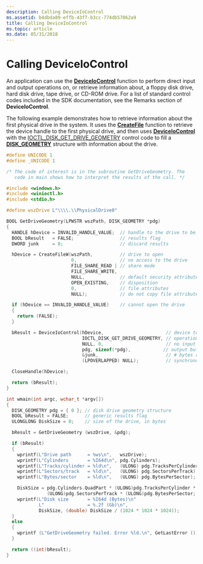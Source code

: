 ```yaml
---
description: Calling DeviceIoControl
ms.assetid: b4dbda89-effb-43f7-b3cc-774db57862a9
title: Calling DeviceIoControl
ms.topic: article
ms.date: 05/31/2018
---
```


# Calling DeviceIoControl

An application can use the [**DeviceIoControl**](/windows/win32/api/ioapiset/nf-ioapiset-deviceiocontrol) function to perform direct input and output operations on, or retrieve information about, a floppy disk drive, hard disk drive, tape drive, or CD-ROM drive. For a list of standard control codes included in the SDK documentation, see the Remarks section of **DeviceIoControl**.

The following example demonstrates how to retrieve information about the first physical drive in the system. It uses the [**CreateFile**](/windows/desktop/api/fileapi/nf-fileapi-createfilea) function to retrieve the device handle to the first physical drive, and then uses [**DeviceIoControl**](/windows/win32/api/ioapiset/nf-ioapiset-deviceiocontrol) with the [IOCTL\_DISK\_GET\_DRIVE\_GEOMETRY](/windows/desktop/api/winioctl/ni-winioctl-ioctl_disk_get_drive_geometry) control code to fill a [**DISK\_GEOMETRY**](/windows/desktop/api/winioctl/ns-winioctl-disk_geometry) structure with information about the drive.


```C++
#define UNICODE 1
#define _UNICODE 1

/* The code of interest is in the subroutine GetDriveGeometry. The 
   code in main shows how to interpret the results of the call. */

#include <windows.h>
#include <winioctl.h>
#include <stdio.h>

#define wszDrive L"\\\\.\\PhysicalDrive0"

BOOL GetDriveGeometry(LPWSTR wszPath, DISK_GEOMETRY *pdg)
{
  HANDLE hDevice = INVALID_HANDLE_VALUE;  // handle to the drive to be examined 
  BOOL bResult   = FALSE;                 // results flag
  DWORD junk     = 0;                     // discard results

  hDevice = CreateFileW(wszPath,          // drive to open
                        0,                // no access to the drive
                        FILE_SHARE_READ | // share mode
                        FILE_SHARE_WRITE, 
                        NULL,             // default security attributes
                        OPEN_EXISTING,    // disposition
                        0,                // file attributes
                        NULL);            // do not copy file attributes

  if (hDevice == INVALID_HANDLE_VALUE)    // cannot open the drive
  {
    return (FALSE);
  }

  bResult = DeviceIoControl(hDevice,                       // device to be queried
                            IOCTL_DISK_GET_DRIVE_GEOMETRY, // operation to perform
                            NULL, 0,                       // no input buffer
                            pdg, sizeof(*pdg),            // output buffer
                            &junk,                         // # bytes returned
                            (LPOVERLAPPED) NULL);          // synchronous I/O

  CloseHandle(hDevice);

  return (bResult);
}

int wmain(int argc, wchar_t *argv[])
{
  DISK_GEOMETRY pdg = { 0 }; // disk drive geometry structure
  BOOL bResult = FALSE;      // generic results flag
  ULONGLONG DiskSize = 0;    // size of the drive, in bytes

  bResult = GetDriveGeometry (wszDrive, &pdg);

  if (bResult) 
  {
    wprintf(L"Drive path      = %ws\n",   wszDrive);
    wprintf(L"Cylinders       = %I64d\n", pdg.Cylinders);
    wprintf(L"Tracks/cylinder = %ld\n",   (ULONG) pdg.TracksPerCylinder);
    wprintf(L"Sectors/track   = %ld\n",   (ULONG) pdg.SectorsPerTrack);
    wprintf(L"Bytes/sector    = %ld\n",   (ULONG) pdg.BytesPerSector);

    DiskSize = pdg.Cylinders.QuadPart * (ULONG)pdg.TracksPerCylinder *
               (ULONG)pdg.SectorsPerTrack * (ULONG)pdg.BytesPerSector;
    wprintf(L"Disk size       = %I64d (Bytes)\n"
            L"                = %.2f (Gb)\n", 
            DiskSize, (double) DiskSize / (1024 * 1024 * 1024));
  } 
  else 
  {
    wprintf (L"GetDriveGeometry failed. Error %ld.\n", GetLastError ());
  }

  return ((int)bResult);
}
```



 

 
